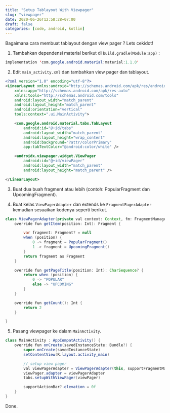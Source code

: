 ```yaml
---
title: "Setup Tablayout With Viewpager"
slug: "viewpager"
date: 2020-06-26T12:58:28+07:00
draft: false
categories: [code, android, kotlin]
---
```


Bagaimana cara membuat tablayout dengan view pager ? Lets cekidot!

1. Tambahkan dependensi material berikut di `build.gradle(Module:app)` :

```java
implementation 'com.google.android.material:material:1.1.0'
```

2. Edit `main_activity.xml` dan tambahkan view pager dan tablayout.

```xml
<?xml version="1.0" encoding="utf-8"?>
<LinearLayout xmlns:android="http://schemas.android.com/apk/res/android"
    xmlns:app="http://schemas.android.com/apk/res-auto"
    xmlns:tools="http://schemas.android.com/tools"
    android:layout_width="match_parent"
    android:layout_height="match_parent"
    android:orientation="vertical"
    tools:context=".ui.MainActivity">

    <com.google.android.material.tabs.TabLayout
        android:id="@+id/tabs"
        android:layout_width="match_parent"
        android:layout_height="wrap_content"
        android:background="?attr/colorPrimary"
        app:tabTextColor="@android:color/white" />

    <androidx.viewpager.widget.ViewPager
        android:id="@+id/viewPager"
        android:layout_width="match_parent"
        android:layout_height="match_parent" />

</LinearLayout>
```

3. Buat dua buah fragment atau lebih (contoh: PopularFragment dan UpcomingFragment).

4. Buat kelas `ViewPagerAdapter` dan extends ke `FragmentPagerAdapter` kemudian sesuaikan kodenya seperti berikut.

```java
class ViewPagerAdapter(private val context: Context, fm: FragmentManager) : FragmentPagerAdapter(fm, BEHAVIOR_RESUME_ONLY_CURRENT_FRAGMENT) {
    override fun getItem(position: Int): Fragment {

        var fragment: Fragment? = null
        when (position) {
            0 -> fragment = PopularFragment()
            1 -> fragment = UpcomingFragment()
        }
        return fragment as Fragment
    }

    override fun getPageTitle(position: Int): CharSequence? {
        return when (position) {
            0 -> "POPULAR"
            else -> "UPCOMING"
        }
    }

    override fun getCount(): Int {
        return 2
    }

}
```

5. Pasang viewpager ke dalam `MainActivity`.

```java
class MainActivity : AppCompatActivity() {
    override fun onCreate(savedInstanceState: Bundle?) {
        super.onCreate(savedInstanceState)
        setContentView(R.layout.activity_main)

        // setup view pager
        val viewPagerAdapter = ViewPagerAdapter(this, supportFragmentManager)
        viewPager.adapter = viewPagerAdapter
        tabs.setupWithViewPager(viewPager)

        supportActionBar?.elevation = 0f
    }
}
```

Done.